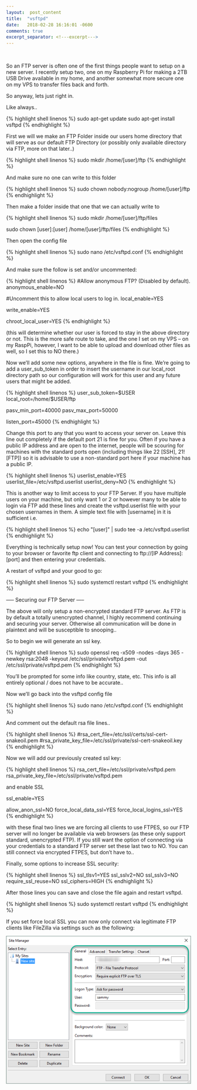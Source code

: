```yaml
---
layout:  post_content
title:  "vsftpd"
date:   2018-02-28 16:16:01 -0600
comments: true
excerpt_separator: <!---excerpt--->
---
```


<br>

So an FTP server is often one of the first things people want to setup on a new server. I recently setup two, one on my Raspberry Pi for making a 2TB USB Drive available in my home, and another somewhat more secure one on my VPS to transfer files back and forth.
<!---excerpt--->
So anyway, lets just right in.

Like always..

<div class="codeblok">{% highlight shell linenos %}
sudo apt-get update
sudo apt-get install vsftpd
{% endhighlight %}</div>

First we will we make an FTP Folder inside our users home directory that will serve as our default FTP Directory (or possibly only available directory via FTP, more on that later..)

<div class="codeblok">{% highlight shell linenos %}
sudo mkdir /home/[user]/ftp
{% endhighlight %}</div>

And make sure no one can write to this folder

<div class="codeblok">{% highlight shell linenos %}
sudo chown nobody:nogroup /home/[user]/ftp
{% endhighlight %}</div>

Then make a folder inside that one that we can actually write to

<div class="codeblok">{% highlight shell linenos %}
sudo mkdir /home/[user]/ftp/files

sudo chown [user]:[user] /home/[user]/ftp/files
{% endhighlight %}</div>

Then open the config file

<div class="codeblok">{% highlight shell linenos %}
sudo nano /etc/vsftpd.conf
{% endhighlight %}</div>

And make sure the follow is set and/or uncommented:

<div class="codeblok">{% highlight shell linenos %}
#Allow anonymous FTP? (Disabled by default).
anonymous_enable=NO

#Uncomment this to allow local users to log in.
local_enable=YES

write_enable=YES

chroot_local_user=YES
{% endhighlight %}</div>

(this will determine whether our user is forced to stay in the above directory or not. This is the more safe route to take, and the one I set on my VPS – on my RaspPi, however, I want to be able to upload and download other files as well, so I set this to NO there.)

Now we’ll add some new options, anywhere in the file is fine. We’re going to add a user_sub_token in order to insert the username in our local_root directory path so our configuration will work for this user and any future users that might be added.

<div class="codeblok">{% highlight shell linenos %}
user_sub_token=$USER
local_root=/home/$USER/ftp

pasv_min_port=40000
pasv_max_port=50000

listen_port=45000
{% endhighlight %}</div>

Change this port to any that you want to access your server on. Leave this line out completely if the default port 21 is fine for you. Often if you have a public IP address and are open to the internet, people will be scouring for machines with the standard ports open (including things like 22 [SSH], 21! [FTP]) so it is advisable to use a non-standard port here if your machine has a public IP.

<div class="codeblok">{% highlight shell linenos %}
userlist_enable=YES
userlist_file=/etc/vsftpd.userlist
userlist_deny=NO
{% endhighlight %}</div>

This is another way to limit access to your FTP Server. If you have multiple users on your machine, but only want 1 or 2 or however many to be able to login via FTP add these lines and create the vsftpd.userlist file with your chosen usernames in them. A simple text file with [username] in it is sufficient i.e.

<div class="codeblok">{% highlight shell linenos %}
echo "[user]" | sudo tee -a /etc/vsftpd.userlist
{% endhighlight %}</div>

Everything is technically setup now! You can test your connection by going to your browser or favorite ftp client and connecting to ftp://[IP Address]:[port] and then entering your credentials.

A restart of vsftpd and your good to go:

<div class="codeblok">{% highlight shell linenos %}
sudo systemctl restart vsftpd
{% endhighlight %}</div>

—– Securing our FTP Server —–

The above will only setup a non-encrypted standard FTP server. As FTP is by default a totally unencrypted channel, I highly recommend continuing and securing your server. Otherwise all communication will be done in plaintext and will be susceptible to snooping..

So to begin we will generate an ssl key.

<div class="codeblok">{% highlight shell linenos %}
sudo openssl req -x509 -nodes -days 365 -newkey rsa:2048 -keyout /etc/ssl/private/vsftpd.pem -out /etc/ssl/private/vsftpd.pem
{% endhighlight %}</div>

You’ll be prompted for some info like country, state, etc. This info is all entirely optional / does not have to be accurate..

Now we’ll go back into the vsftpd config file

<div class="codeblok">{% highlight shell linenos %}
sudo nano /etc/vsftpd.conf
{% endhighlight %}</div>

And comment out the default rsa file lines..

<div class="codeblok">{% highlight shell linenos %}
#rsa_cert_file=/etc/ssl/certs/ssl-cert-snakeoil.pem
#rsa_private_key_file=/etc/ssl/private/ssl-cert-snakeoil.key
{% endhighlight %}</div>

Now we will add our previously created ssl key:

<div class="codeblok">{% highlight shell linenos %}
rsa_cert_file=/etc/ssl/private/vsftpd.pem
rsa_private_key_file=/etc/ssl/private/vsftpd.pem

and enable SSL

ssl_enable=YES

allow_anon_ssl=NO
force_local_data_ssl=YES
force_local_logins_ssl=YES
{% endhighlight %}</div>

with these final two lines we are forcing all clients to use FTPES, so our FTP server will no longer be available via web browsers (as these only support standard, unencrypted FTP). If you still want the option of connecting via your credentials to a standard FTP server set these last two to NO. You can still connect via encrypted FTPES, but don’t have to..

Finally, some options to increase SSL security:

<div class="codeblok">{% highlight shell linenos %}
ssl_tlsv1=YES
ssl_sslv2=NO
ssl_sslv3=NO
require_ssl_reuse=NO
ssl_ciphers=HIGH
{% endhighlight %}</div>

After those lines you can save and close the file again and restart vsftpd.

<div class="codeblok">{% highlight shell linenos %}
sudo systemctl restart vsftpd
{% endhighlight %}</div>

If you set force local SSL you can now only connect via legitimate FTP clients like FileZilla via settings such as the following:

![vsftpd settings](../assets/img/vsftpd_settings.png)
